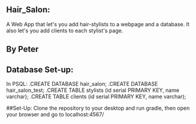 ## Hair_Salon:
A Web App that let's you add hair-stylists to a webpage and a database. It also let's you add clients to each stylist's page.

## By Peter

## Database Set-up:

In PSQL:
.CREATE DATABASE hair_salon;
.CREATE DATABASE hair_salon_test;
.CREATE TABLE stylists (id serial PRIMARY KEY, name varchar);
.CREATE TABLE clients (id serial PRIMARY KEY, name varchar);

##Set-Up: 
Clone the repository to your desktop and run gradle, then open your browser and go to localhost:4567/

